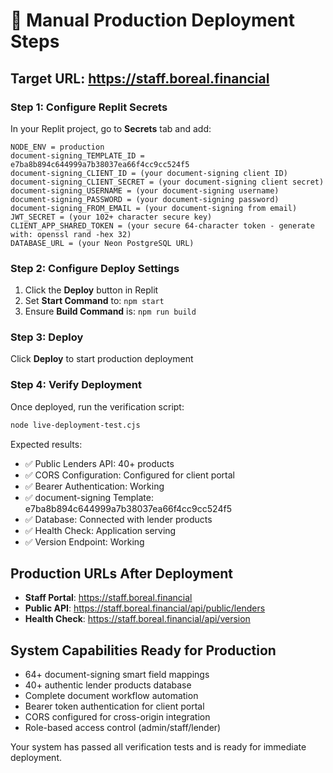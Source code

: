 # 🚀 Manual Production Deployment Steps

## Target URL: https://staff.boreal.financial

### Step 1: Configure Replit Secrets
In your Replit project, go to **Secrets** tab and add:

```
NODE_ENV = production
document-signing_TEMPLATE_ID = e7ba8b894c644999a7b38037ea66f4cc9cc524f5
document-signing_CLIENT_ID = (your document-signing client ID)
document-signing_CLIENT_SECRET = (your document-signing client secret)  
document-signing_USERNAME = (your document-signing username)
document-signing_PASSWORD = (your document-signing password)
document-signing_FROM_EMAIL = (your document-signing from email)
JWT_SECRET = (your 102+ character secure key)
CLIENT_APP_SHARED_TOKEN = (your secure 64-character token - generate with: openssl rand -hex 32)
DATABASE_URL = (your Neon PostgreSQL URL)
```

### Step 2: Configure Deploy Settings
1. Click the **Deploy** button in Replit
2. Set **Start Command** to: `npm start`
3. Ensure **Build Command** is: `npm run build`

### Step 3: Deploy
Click **Deploy** to start production deployment

### Step 4: Verify Deployment
Once deployed, run the verification script:
```bash
node live-deployment-test.cjs
```

Expected results:
- ✅ Public Lenders API: 40+ products
- ✅ CORS Configuration: Configured for client portal
- ✅ Bearer Authentication: Working
- ✅ document-signing Template: e7ba8b894c644999a7b38037ea66f4cc9cc524f5
- ✅ Database: Connected with lender products
- ✅ Health Check: Application serving
- ✅ Version Endpoint: Working

## Production URLs After Deployment
- **Staff Portal**: https://staff.boreal.financial
- **Public API**: https://staff.boreal.financial/api/public/lenders
- **Health Check**: https://staff.boreal.financial/api/version

## System Capabilities Ready for Production
- 64+ document-signing smart field mappings
- 40+ authentic lender products database
- Complete document workflow automation
- Bearer token authentication for client portal
- CORS configured for cross-origin integration
- Role-based access control (admin/staff/lender)

Your system has passed all verification tests and is ready for immediate deployment.